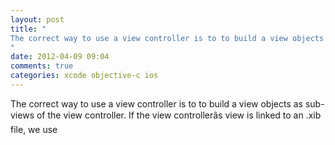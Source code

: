 ```yaml
---
layout: post
title: "
The correct way to use a view controller is to to build a view objects as sub-views of the view controller. If the view controllerâs view is linked to an .xib file, we use 
"
date: 2012-04-09 09:04
comments: true
categories: xcode objective-c ios
---
```


The correct way to use a view controller is to to build a view objects as sub-views of the view controller. If the view controllerâs view is linked to an .xib file, we use 

